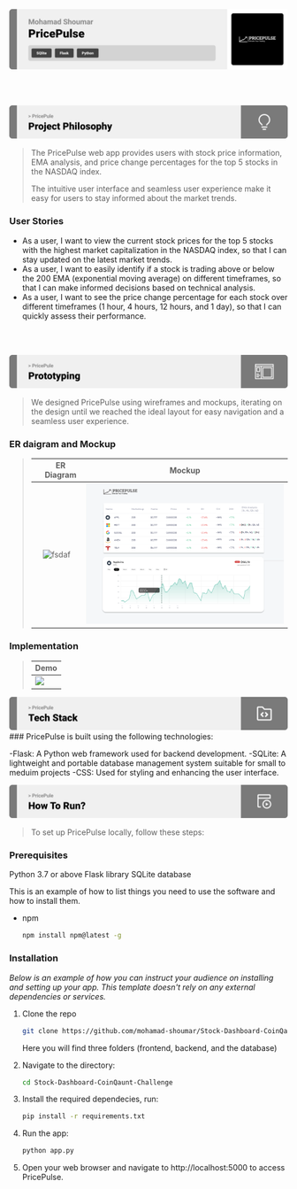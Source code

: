 <img src="./readme/title1.svg"/>

<br><br>

<!-- project philosophy -->
<img src="./readme/title2.svg"/>

> The PricePulse web app provides users with stock price information, EMA analysis, and price change percentages for the top 5 stocks in the NASDAQ index.
>
> The intuitive user interface and seamless user experience make it easy for users to stay informed about the market trends.

### User Stories

- As a user, I want to view the current stock prices for the top 5 stocks with the highest market capitalization in the NASDAQ index, so that I can stay updated on the latest market trends.
- As a user, I want to easily identify if a stock is trading above or below the 200 EMA (exponential moving average) on different timeframes, so that I can make informed decisions based on technical analysis.
- As a user, I want to see the price change percentage for each stock over different timeframes (1 hour, 4 hours, 12 hours, and 1 day), so that I can quickly assess their performance.

<br><br>

<!-- Prototyping -->
<img src="./readme/title3.svg"/>

> We designed PricePulse using wireframes and mockups, iterating on the design until we reached the ideal layout for easy navigation and a seamless user experience.

### ER daigram and Mockup

> |     | ER Diagram                                   | Mockup                            |
> | --- | -------------------------------------------- | --------------------------------- |
> |     | ![fsdaf](./readme/demo/ViewPatientFigma.png) | ![fsdaf](./readme/demo/figma.svg) |

### Implementation

> | Demo                                                    |
> | ------------------------------------------------------- |
> | <img src="./readme/gifs/landing2gif.gif" width="100%"/> |

<img src="./readme/title5.svg"/>
### PricePulse is built using the following technologies:

-Flask: A Python web framework used for backend development.
-SQLite: A lightweight and portable database management system suitable for small to meduim projects
-CSS: Used for styling and enhancing the user interface.

<!-- How to run -->
<img src="./readme/title6.svg"/>

> To set up PricePulse locally, follow these steps:

### Prerequisites

Python 3.7 or above
Flask library
SQLite database

This is an example of how to list things you need to use the software and how to install them.

- npm
  ```sh
  npm install npm@latest -g
  ```

### Installation

_Below is an example of how you can instruct your audience on installing and setting up your app. This template doesn't rely on any external dependencies or services._

1. Clone the repo
   ```sh
   git clone https://github.com/mohamad-shoumar/Stock-Dashboard-CoinQaunt-Challenge
   ```
   Here you will find three folders (frontend, backend, and the database)
2. Navigate to the directory:

   ```sh
   cd Stock-Dashboard-CoinQaunt-Challenge
   ```

3. Install the required dependecies, run:
   ```sh
   pip install -r requirements.txt
   ```
4. Run the app:
   ```sh
   python app.py
   ```
5. Open your web browser and navigate to http://localhost:5000 to access PricePulse.
